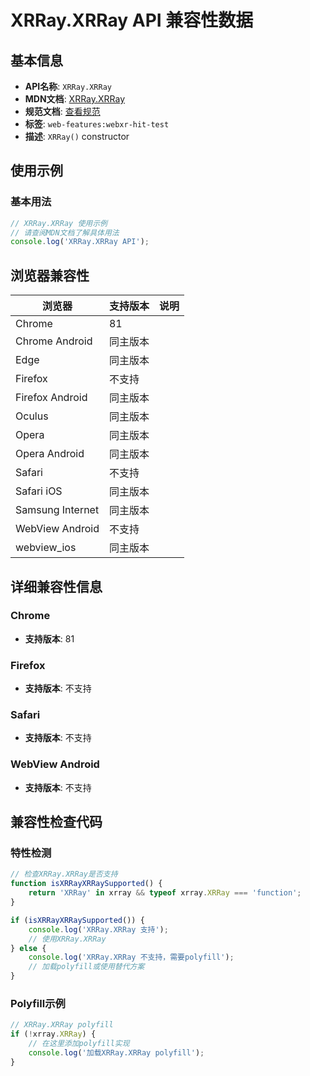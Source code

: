 # XRRay.XRRay API 兼容性数据

## 基本信息

- **API名称**: `XRRay.XRRay`
- **MDN文档**: [XRRay.XRRay](https://developer.mozilla.org/docs/Web/API/XRRay/XRRay)
- **规范文档**: [查看规范](https://immersive-web.github.io/hit-test/#dom-xrray-xrray)
- **标签**: `web-features:webxr-hit-test`
- **描述**: `XRRay()` constructor

## 使用示例

### 基本用法

```javascript
// XRRay.XRRay 使用示例
// 请查阅MDN文档了解具体用法
console.log('XRRay.XRRay API');
```

## 浏览器兼容性

| 浏览器 | 支持版本 | 说明 |
|--------|----------|------|
| Chrome | 81 |  |
| Chrome Android | 同主版本 |  |
| Edge | 同主版本 |  |
| Firefox | 不支持 |  |
| Firefox Android | 同主版本 |  |
| Oculus | 同主版本 |  |
| Opera | 同主版本 |  |
| Opera Android | 同主版本 |  |
| Safari | 不支持 |  |
| Safari iOS | 同主版本 |  |
| Samsung Internet | 同主版本 |  |
| WebView Android | 不支持 |  |
| webview_ios | 同主版本 |  |

## 详细兼容性信息

### Chrome

- **支持版本**: 81

### Firefox

- **支持版本**: 不支持

### Safari

- **支持版本**: 不支持

### WebView Android

- **支持版本**: 不支持

## 兼容性检查代码

### 特性检测

```javascript
// 检查XRRay.XRRay是否支持
function isXRRayXRRaySupported() {
    return 'XRRay' in xrray && typeof xrray.XRRay === 'function';
}

if (isXRRayXRRaySupported()) {
    console.log('XRRay.XRRay 支持');
    // 使用XRRay.XRRay
} else {
    console.log('XRRay.XRRay 不支持，需要polyfill');
    // 加载polyfill或使用替代方案
}
```

### Polyfill示例

```javascript
// XRRay.XRRay polyfill
if (!xrray.XRRay) {
    // 在这里添加polyfill实现
    console.log('加载XRRay.XRRay polyfill');
}
```

